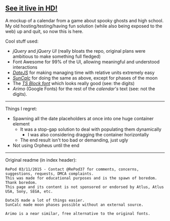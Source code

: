 [See it live in HD!](//repod.github.io/p3)
----

A mockup of a calendar from a game about spooky ghosts and high school.    
My old hosting/testing/having fun solution (while also being exposed to the web) up and quit, so now this is here.

Cool stuff used:
 - *jQuery* and *jQuery UI* (really bloats the repo, original plans were ambitious to make something full fledged)
 - Font Awesome for 99% of the UI, allowing meaningful and understood interactions
 - *[DateJS](http://www.datejs.com/)* for making managing time with relative units extremely easy
 - *[SunCalc](https://github.com/mourner/suncalc)* for doing the same as above, except for phases of the moon
 - The *[TS Block font](http://www.dafont.com/ts-block.font)* which looks really good (see: the digits)
 - *Arimo* (Google Fonts) for the rest of the *calendar's* text (see: not the digits).

----

Things I regret:
 - Spawning all the date placeholders at once into one huge container element
   - It was a stop-gap solution to deal with populating them dynamically
     - I was also considering dragging the container horizontally
   - The end result isn't too bad or demanding, just ugly
 - Not using Orpheus until the end

----

Original readme (in index header):

````
RePod 03/11/2015 - Contact @RePod37 for comments, concerns, suggestions, requests, DMCA complaints.
This was made for educational purposes and is the spawn of boredom. Thank boredom.
This page and its content is not sponsored or endorsed by Atlus, Atlus USA, Sony, SEGA, etc.

DateJS made a lot of things easier.
SunCalc made moon phases possible without an external source.

Arimo is a near similar, free alternative to the original fonts.
````
